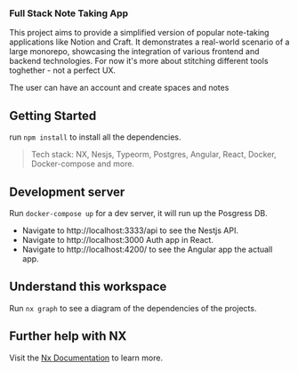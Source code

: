 ### Full Stack Note Taking App
This project aims to provide a simplified version of popular note-taking applications like Notion and Craft. It demonstrates a real-world scenario of a large monorepo, showcasing the integration of various frontend and backend technologies. For now it's more about stitching different tools toghether - not a perfect UX.

The user can have an account and create spaces and notes

## Getting Started

run `npm install` to install all the dependencies.

> Tech stack: NX, Nesjs, Typeorm, Postgres, Angular, React, Docker, Docker-compose and more.

## Development server

Run `docker-compose up` for a dev server, it will run up the Posgress DB.
- Navigate to http://localhost:3333/api to see the Nestjs API.
- Navigate to http://localhost:3000 Auth app in React.
- Navigate to http://localhost:4200/ to see the Angular app the actuall app.

## Understand this workspace

Run `nx graph` to see a diagram of the dependencies of the projects.

## Further help with NX

Visit the [Nx Documentation](https://nx.dev) to learn more.
